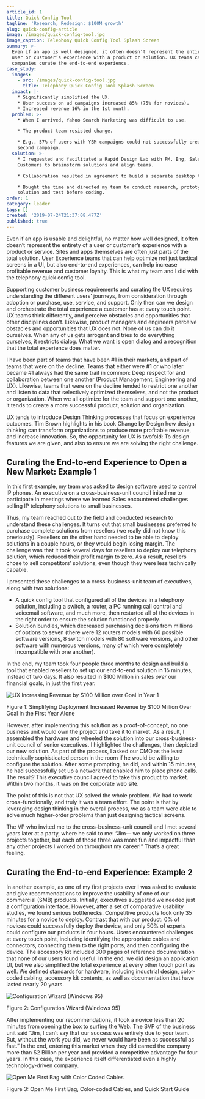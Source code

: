 ```yaml
---
article_id: 1
title: Quick Config Tool
tagline: 'Research, Redesign: $100M growth'
slug: quick-config-article
image: /images/quick-config-tool.jpg
image_caption: Telephony Quick Config Tool Splash Screen
summary: >-
  Even if an app is well designed, it often doesn’t represent the entirety of a
  user or customer’s experience with a product or solution. UX teams can help
  companies curate the end-to-end experience.
case_study:
  images:
    - src: /images/quick-config-tool.jpg
      title: Telephony Quick Config Tool Splash Screen
  impact: |-
    * Significantly simplified the UX.
    * User success on ad campaigns increased 85% (75% for novices).
    * Increased revenue 16% in the 1st month.
  problem: >-
    * When I arrived, Yahoo Search Marketing was difficult to use.

    * The product team resisted change.

    * E.g., 57% of users with YSM campaigns could not successfully create a
    second campaign.
  solution: >-
    * I requested and facilitated a Rapid Design Lab with PM, Eng, Sales and
    Customers to brainstorm solutions and align teams.

    * Collaboration resulted in agreement to build a separate desktop tool.

    * Bought the time and directed my team to conduct research, prototype the
    solution and test before coding.
order: 1
category: leader
tags: []
created: '2019-07-24T21:37:08.477Z'
published: true
---
```

Even if an app is usable and delightful, no matter how well designed, it often doesn’t represent the entirety of a user or customer’s experience with a product or service. Sites and apps themselves are often just parts of the total solution. User Experience teams that can help optimize not just tactical screens in a UI, but also end-to-end experiences, can help increase profitable revenue and customer loyalty. This is what my team and I did with the telephony quick config tool.

Supporting customer business requirements and curating the UX requires understanding the different users’ journeys, from consideration through adoption or purchase, use, service, and support. Only then can we design and orchestrate the total experience a customer has at every touch point. UX teams think differently, and perceive obstacles and opportunities that other disciplines don’t. Likewise, product managers and engineers perceive obstacles and opportunities that UX does not. None of us can do it ourselves. When any of us gets arrogant and tries to do everything ourselves, it restricts dialog. What we want is open dialog and a recognition that the total experience does matter.

I have been part of teams that have been #1 in their markets, and part of teams that were on the decline. Teams that either were #1 or who later became #1 always had the same trait in common: Deep respect for and collaboration between one another (Product Management, Engineering and UX). Likewise, teams that were on the decline tended to restrict one another and listen to data that selectively optimized themselves, and not the product or organization. When we all optimize for the team and support one another, it tends to create a more successful product, solution and organization.

UX tends to introduce Design Thinking processes that focus on experience outcomes. Tim Brown highlights in his book Change by Design how design thinking can transform organizations to produce more profitable revenue, and increase innovation. So, the opportunity for UX is twofold: To design features we are given, and also to ensure we are solving the right challenge.

## Curating the End-to-end Experience to Open a New Market: Example 1

In this first example, my team was asked to design software used to control IP phones. An executive on a cross-business-unit council inited me to participate in meetings where we learned Sales encountered challenges selling IP telephony solutions to small businesses.

Thus, my team reached out to the field and conducted research to understand these challenges. It turns out that small businesses preferred to purchase complete solutions from resellers (we really did not know this previously). Resellers on the other hand needed to be able to deploy solutions in a couple hours, or they would begin losing margin. The challenge was that it took several days for resellers to deploy our telephony solution, which reduced their profit margin to zero. As a result, resellers chose to sell competitors’ solutions, even though they were less technically capable.

I presented these challenges to a cross-business-unit team of executives, along with two solutions:

* A quick config tool that configured all of the devices in a telephony solution, including a switch, a router, a PC running call control and voicemail software, and much more, then restarted all of the devices in the right order to ensure the solution functioned properly.
* Solution bundles, which decreased purchasing decisions from millions of options to seven (there were 12 routers models with 60 possible software versions, 8 switch models with 80 software versions, and other software with numerous versions, many of which were completely incompatible with one another).

In the end, my team took four people three months to design and build a tool that enabled resellers to set up our end-to-end solution in 15 minutes, instead of two days. It also resulted in $100 Million in sales _over_ our financial goals, in just the first year.

![UX Increasing Revenue by $100 Million over Goal in Year 1](/images/Commercial-Voice.jpg)

Figure 1: Simplifying Deployment Increased Revenue by $100 Million Over Goal in the First Year Alone

However, after implementing this solution as a proof-of-concept, no one business unit would own the project and take it to market. As a result, I assembled the hardware and wheeled the solution into our cross-business-unit council of senior executives. I highlighted the challenges, then depicted our new solution. As part of the process, I asked our CMO as the least technically sophisticated person in the room if he would be willing to configure the solution. After some prompting, he did, and within 15 minutes, he had successfully set up a network that enabled him to place phone calls. The result? This executive council agreed to take this product to market. Within two months, it was on the corporate web site.

The point of this is not that UX solved the whole problem. We had to work cross-functionally, and truly it was a team effort. The point is that by leveraging design thinking in the overall process, we as a team were able to solve much higher-order problems than just designing tactical screens.

The VP who invited me to the cross-business-unit council and I met several years later at a party, where he said to me: “Jim— we only worked on three projects together, but each of those three was more fun and impactful than any other projects I worked on throughout my career!” That’s a great feeling.

## Curating the End-to-end Experience: Example 2

In another example, as one of my first projects ever I was asked to evaluate and give recommendations to improve the usability of one of our commercial (SMB) products. Initially, executives suggested we needed just a configuration interface. However, after a set of comparative usability studies, we found serious bottlenecks. Competitive products took only 35 minutes for a novice to deploy. Contrast that with our product: 0% of novices could successfully deploy the device, and only 50% of experts could configure our products in four hours. Users encountered challenges at every touch point, including identifying the appropriate cables and connectors, connecting them to the right ports, and then configuring the device. The accessory kit included 300 pages of reference documentation that none of our users found useful. In the end, we did design an application UI, but we also simplified the total experience at every other touch point as well. We defined standards for hardware, including industrial design, color-coded cabling, accessory kit contents, as well as documentation that have lasted nearly 20 years.

![Configuration Wizard (Windows 95)](/images/FastStep-Wizard.png)

Figure 2: Configuration Wizard (Windows 95)

After implementing our recommendations, it took a novice less than 20 minutes from opening the box to surfing the Web. The SVP of the business unit said “Jim, I can’t say that our success was entirely due to your team. But, without the work you did, we never would have been as successful as fast.” In the end, entering this market when they did earned the company more than $2 Billion per year and provided a competitive advantage for four years. In this case, the experience itself differentiated even a highly technology-driven company.

![Open Me First Bag with Color Coded Cables](/images/Accessory-Kit.jpg)

Figure 3: Open Me First Bag, Color-coded Cables, and Quick Start Guide
